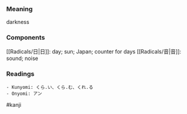 ### Meaning

darkness

### Components

[[Radicals/日|日]]: day; sun; Japan; counter for days [[Radicals/音|音]]: sound; noise

### Readings

```
- Kunyomi: くら.い、くら.む、くれ.る
- Onyomi: アン
```

#kanji